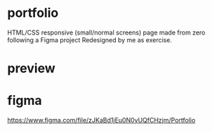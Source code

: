# portfolio
HTML/CSS responsive (small/normal screens) page made from zero following a Figma project Redesigned by me as exercise.

# preview


# figma
https://www.figma.com/file/zJKaBd1jEu0N0yUQfCHzjm/Portfolio
